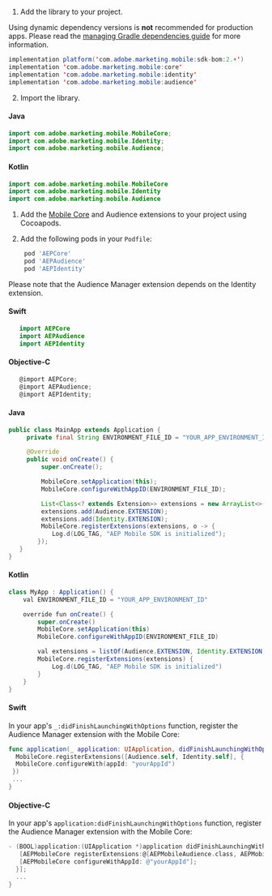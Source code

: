 <Variant platform="android" task="add" repeat="8"/>

1. Add the library to your project.

<InlineNestedAlert variant="warning" header="false" iconPosition="left">

Using dynamic dependency versions is **not** recommended for production apps. Please read the [managing Gradle dependencies guide](../resources/manage-gradle-dependencies.md) for more information.

</InlineNestedAlert>

```java
implementation platform('com.adobe.marketing.mobile:sdk-bom:2.+')
implementation 'com.adobe.marketing.mobile:core'
implementation 'com.adobe.marketing.mobile:identity'
implementation 'com.adobe.marketing.mobile:audience'
```

2. Import the library.

#### Java

```java
import com.adobe.marketing.mobile.MobileCore;
import com.adobe.marketing.mobile.Identity;
import com.adobe.marketing.mobile.Audience;
```

#### Kotlin

```java
import com.adobe.marketing.mobile.MobileCore
import com.adobe.marketing.mobile.Identity
import com.adobe.marketing.mobile.Audience
```

<Variant platform="ios" task="add" repeat="6"/>

1. Add the [Mobile Core](../mobile-core/index.md) and Audience extensions to your project using Cocoapods.
2. Add the following pods in your `Podfile`:

   ```ruby
    pod 'AEPCore'
    pod 'AEPAudience'
    pod 'AEPIdentity'
   ```

Please note that the Audience Manager extension depends on the Identity extension.

#### Swift

```swift
   import AEPCore
   import AEPAudience
   import AEPIdentity
```

#### Objective-C

```objectivec
   @import AEPCore;
   @import AEPAudience;
   @import AEPIdentity;
```

<Variant platform="android" task="register" repeat="4"/>

#### Java

```java
public class MainApp extends Application {
     private final String ENVIRONMENT_FILE_ID = "YOUR_APP_ENVIRONMENT_ID";

     @Override
     public void onCreate() {
         super.onCreate();

         MobileCore.setApplication(this);
         MobileCore.configureWithAppID(ENVIRONMENT_FILE_ID);

         List<Class<? extends Extension>> extensions = new ArrayList<>();
         extensions.add(Audience.EXTENSION);        
         extensions.add(Identity.EXTENSION);        
         MobileCore.registerExtensions(extensions, o -> {
            Log.d(LOG_TAG, "AEP Mobile SDK is initialized");
        });
   }
}
```

#### Kotlin

```java
class MyApp : Application() {
    val ENVIRONMENT_FILE_ID = "YOUR_APP_ENVIRONMENT_ID"

    override fun onCreate() {
        super.onCreate()
        MobileCore.setApplication(this)
        MobileCore.configureWithAppID(ENVIRONMENT_FILE_ID)

        val extensions = listOf(Audience.EXTENSION, Identity.EXTENSION)
        MobileCore.registerExtensions(extensions) {
            Log.d(LOG_TAG, "AEP Mobile SDK is initialized")
        }
    }
}
```

<Variant platform="ios" task="register" repeat="6"/>

#### Swift

In your app's `_:didFinishLaunchingWithOptions` function, register the Audience Manager extension with the Mobile Core:

```swift
func application(_ application: UIApplication, didFinishLaunchingWithOptions launchOptions: [UIApplication.LaunchOptionsKey: Any]?) -> Bool {  
  MobileCore.registerExtensions([Audience.self, Identity.self], {
  MobileCore.configureWith(appId: "yourAppId")
 })  
 ...
}
```

#### Objective-C

In your app's `application:didFinishLaunchingWithOptions` function, register the Audience Manager extension with the Mobile Core:

```objectivec
- (BOOL)application:(UIApplication *)application didFinishLaunchingWithOptions:(NSDictionary *)launchOptions {
   [AEPMobileCore registerExtensions:@[AEPMobileAudience.class, AEPMobileIdentity.class] completion:^{
   [AEPMobileCore configureWithAppId: @"yourAppId"];
  }];
  ...
}
```
